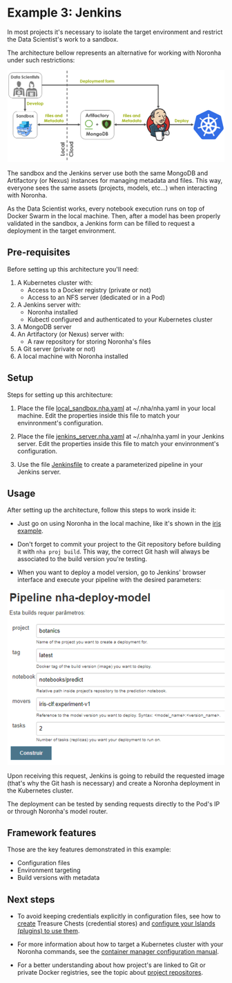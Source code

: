 
# Example 3: Jenkins

In most projects it's necessary to isolate the target environment and restrict the Data Scientist's work to a sandbox.

The architecture bellow represents an alternative for working with Noronha under such restrictions:

![Noronha architecture with Jenkins](architecture.png)

The sandbox and the Jenkins server use both the same MongoDB and Artifactory (or Nexus) instances for managing metadata and files. This way, everyone sees the same assets (projects, models, etc...) when interacting with Noronha.

As the Data Scientist works, every notebook execution runs on top of Docker Swarm in the local machine. Then, after a model has been properly validated in the sandbox, a Jenkins form can be filled to request a deployment in the target environment.

## Pre-requisites

Before setting up this architecture you'll need:

1. A Kubernetes cluster with:
    * Access to a Docker registry (private or not)
    * Access to an NFS server (dedicated or in a Pod)
2. A Jenkins server with:
    * Noronha installed
    * Kubectl configured and authenticated to your Kubernetes cluster
3. A MongoDB server
4. An Artifactory (or Nexus) server with:
    * A raw repository for storing Noronha's files
5. A Git server (private or not)
6. A local machine with Noronha installed


## Setup

Steps for setting up this architecture:

1. Place the file [local_sandbox.nha.yaml](https://gitlab.eva.bot/asseteva/noronha-dataops/blob/master/examples/jenkins/jenkins_server.nha.yaml) at ~/.nha/nha.yaml in your local machine. Edit the properties inside this file to match your envinronment's configuration.

2. Place the file [jenkins_server.nha.yaml](https://gitlab.eva.bot/asseteva/noronha-dataops/blob/master/examples/jenkins/jenkins_server.nha.yaml) at ~/.nha/nha.yaml in your Jenkins server. Edit the properties inside this file to match your envinronment's configuration.

3. Use the file [Jenkinsfile](https://gitlab.eva.bot/asseteva/noronha-dataops/blob/master/examples/jenkins/Jenkinsfile) to create a parameterized pipeline in your Jenkins server.

## Usage 

After setting up the architecture, follow this steps to work inside it: 

* Just go on using Noronha in the local machine, like it's shown in the [iris example](https://gitlab.eva.bot/asseteva/noronha-dataops/blob/master/examples/iris).

* Don't forget to commit your project to the Git repository before building it with `nha proj build`. This way, the correct Git hash will always be associated to the build version you're testing.

* When you want to deploy a model version, go to Jenkins' browser interface and execute your pipeline with the desired parameters:

 ![Jenkins pipeline](form.png)

Upon receiving this request, Jenkins is going to rebuild the requested image (that's why the Git hash is necessary) and create a Noronha deployment in the Kubernetes cluster.

The deployment can be tested by sending requests directly to the Pod's IP or through Noronha's model router.

## Framework features

Those are the key features demonstrated in this example:

- Configuration files
- Environment targeting
- Build versions with metadata

## Next steps

- To avoid keeping credentials explicitly in configuration files, see how to [create](https://noronha-dataops.readthedocs.io/en/latest/reference/cli.html#tchest-usage) Treasure Chests (credential stores) and [configure your Islands (plugins) to use them](https://noronha-dataops.readthedocs.io/en/latest/guide/configuration.html#island-conventions).

- For more information about how to target a Kubernetes cluster with your Noronha commands, see the [container manager configuration manual](https://noronha-dataops.readthedocs.io/en/latest/guide/configuration.html#container-manager).

- For a better understanding about how project's are linked to Git or private Docker registries, see the topic about [project repositores](https://noronha-dataops.readthedocs.io/en/latest/guide/concepts.html#project-repositories).
